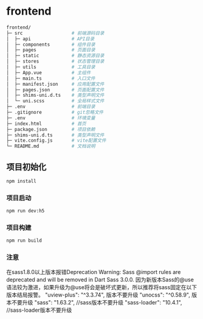 # frontend

```sh
frontend/
├─ src                  # 前端源码目录
│  ├─ api               # API目录
│  ├─ components        # 组件目录
│  ├─ pages             # 页面目录
│  ├─ static            # 静态资源目录
│  ├─ stores            # 状态管理目录
│  ├─ utils             # 工具目录
│  ├─ App.vue           # 主组件
│  ├─ main.ts           # 入口文件
│  ├─ manifest.json     # 应用配置文件
│  ├─ pages.json        # 页面配置文件
│  ├─ shims-uni.d.ts    # 类型声明文件
│  └─ uni.scss          # 全局样式文件
├─ .env                 # 前端目录
├─ .gitignore           # git忽略文件
├─ .env                 # 环境变量
├─ index.html           # 首页
├─ package.json         # 项目依赖
├─ shims-uni.d.ts       # 类型声明文件
├─ vite.config.js       # vite配置文件
└─ README.md            # 文档说明
```

## 项目初始化

```sh
npm install
```

### 项目启动

```sh
npm run dev:h5
```

### 项目构建

```sh
npm run build
```

### 注意

在sass1.8.0以上版本报错Deprecation Warning: Sass @import rules are deprecated and will be removed in Dart Sass 3.0.0. 因为新版本Sass的@use语法较为激进，如果升级为@use将会是破坏式更新，所以推荐将sass固定在以下版本结局报警。
"uview-plus": "^3.3.74", 版本不要升级
"unocss": "^0.58.9", 版本不要升级
"sass": "1.63.2",    //sass版本不要升级
"sass-loader": "10.4.1",  //sass-loader版本不要升级
